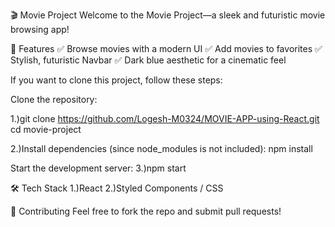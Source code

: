 🎬 Movie Project
Welcome to the Movie Project—a sleek and futuristic movie browsing app!

🚀 Features
✅ Browse movies with a modern UI
✅ Add movies to favorites
✅ Stylish, futuristic Navbar
✅ Dark blue aesthetic for a cinematic feel

If you want to clone this project, follow these steps:

Clone the repository:

1.)git clone https://github.com/Logesh-M0324/MOVIE-APP-using-React.git
cd movie-project

2.)Install dependencies (since node_modules is not included):
npm install

Start the development server:
3.)npm start

🛠 Tech Stack
1.)React
2.)Styled Components / CSS

🤝 Contributing
Feel free to fork the repo and submit pull requests!

